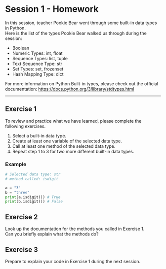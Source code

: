 # Session 1 - Homework

In this session, teacher Pookie Bear went through some built-in data types in Python. <br>
Here is the list of the types Pookie Bear walked us through during the session: <br>

- Boolean
- Numeric Types: int, float
- Sequence Types: list, tuple
- Text Sequence Type: str
- Set Types: set, frozenset
- Hash Mapping Type: dict

For more information on Python Built-in types, please check out the official documentation:
https://docs.python.org/3/library/stdtypes.html <br>

---

## Exercise 1

To review and practice what we have learned, please complete the following exercises. <br>

1. Select a built-in data type.
2. Create at least one variable of the selected data type.
3. Call at least one method of the selected data type.
4. Repeat step 1 to 3 for two more different built-in data types.

### Example

```python
# Selected data type: str
# method called: isdigit

a = "3"
b = "three"
print(a.isdigit()) # True
print(b.isdigit()) # False
```

## Exercise 2

Look up the documentation for the methods you called in Exercise 1.<br>
Can you briefly explain what the methods do?

## Exercise 3

Prepare to explain your code in Exercise 1 during the next session.
